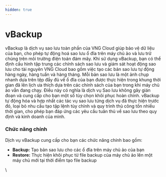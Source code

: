 ```yaml
---
hidden: true
---
```


# vBackup

vBackup là dịch vụ sao lưu toàn phần của VNG Cloud giúp bảo vệ dữ liệu của bạn, cho phép tự động hoá sao lưu ổ đĩa trên máy chủ ảo và lưu trữ chúng trên môi trường điện toán đám mây. Khi sử dụng vBackup, bạn có thể định cấu hình tập trung các chính sách sao lưu và giám sát hoạt động sao lưu cho tài nguyên VNG Cloud bao gồm việc tạo các bản sao lưu tự động hàng ngày, hàng tuần và hàng tháng. Mỗi bản sao lưu là một ảnh chụp nhanh dựa trên tệp đầy đủ về ổ đĩa của bạn được thực hiện trong khung thời gian đã lên lịch ưa thích dựa trên các chính sách của bạn trong khi máy chủ ảo vẫn đang chạy. Điều này có nghĩa là dịch vụ Sao lưu không gây gián đoạn và cung cấp cho bạn một số tùy chọn khôi phục hoàn chỉnh. vBackup tự động hóa và hợp nhất các tác vụ sao lưu từng dịch vụ đã thực hiện trước đó, loại bỏ nhu cầu tạo tập lệnh tùy chỉnh và quy trình thủ công tốn nhiều thời gian, cho phép bạn đáp ứng các yêu cầu tuân thủ về sao lưu theo quy định và kinh doanh của mình.

### **Chức năng chính** <a href="#backup-chucnangchinh" id="backup-chucnangchinh"></a>

Dịch vụ vBackup cung cấp cho bạn các chức năng chính bao gồm:

* **Backup:** Tạo bản sao lưu cho các ổ đĩa trên máy chủ ảo của bạn
* **Restore:** Thực hiện khôi phục từ file backup của máy chủ ảo lên một máy chủ mới tại thời điểm tạo file backup



\
